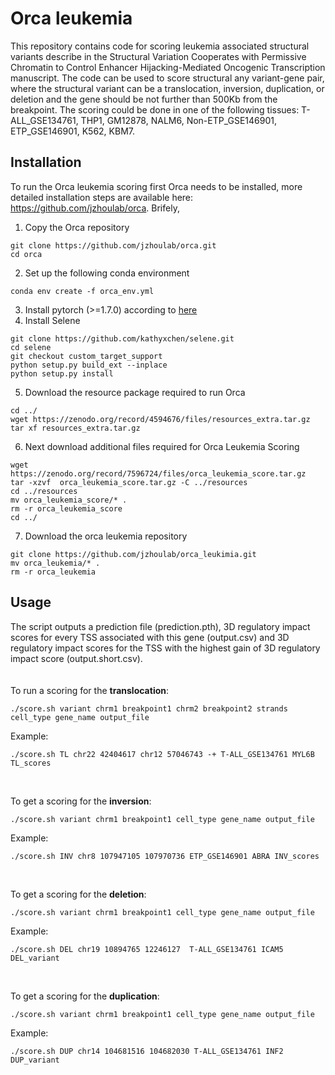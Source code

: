 # Orca leukemia
This repository contains code for scoring leukemia associated structural variants describe in the Structural Variation Cooperates with Permissive Chromatin to Control Enhancer Hijacking-Mediated Oncogenic Transcription manuscript. The code can be used to score structural any variant-gene pair, where the structural variant can be a translocation, inversion, duplication, or deletion and the gene should be not further than 500Kb from the breakpoint. The scoring could be done in one of the following tissues: T-ALL_GSE134761, THP1, GM12878, NALM6, Non-ETP_GSE146901, ETP_GSE146901, K562, KBM7.


## Installation
To run the Orca leukemia scoring first Orca needs to be installed, more detailed installation steps are available here: https://github.com/jzhoulab/orca. Brifely,
1. Copy the Orca repository
```
git clone https://github.com/jzhoulab/orca.git
cd orca 
```

2. Set up the following conda environment
```
conda env create -f orca_env.yml
```

3. Install pytorch (>=1.7.0) according to [here](https://pytorch.org/get-started/locally/)
4. Install Selene
```
git clone https://github.com/kathyxchen/selene.git
cd selene
git checkout custom_target_support
python setup.py build_ext --inplace
python setup.py install
```
5. Download the resource package required to run Orca
```
cd ../
wget https://zenodo.org/record/4594676/files/resources_extra.tar.gz
tar xf resources_extra.tar.gz
```
6. Next download additional files required for Orca Leukemia Scoring 
```
wget https://zenodo.org/record/7596724/files/orca_leukemia_score.tar.gz
tar -xzvf  orca_leukemia_score.tar.gz -C ../resources
cd ../resources
mv orca_leukemia_score/* .
rm -r orca_leukemia_score
cd ../
 ```
 7. Download the orca leukemia repository
 ```
git clone https://github.com/jzhoulab/orca_leukimia.git
mv orca_leukemia/* .
rm -r orca_leukemia
```

## Usage
The script outputs a prediction file (prediction.pth), 3D regulatory impact scores for every TSS associated with this gene (output.csv) and 3D regulatory impact scores for the TSS with the highest gain of 3D regulatory impact score (output.short.csv).
<br/>
<br/>
<br/>
To run a scoring for the **translocation**:
```
./score.sh variant chrm1 breakpoint1 chrm2 breakpoint2 strands cell_type gene_name output_file
```
Example:
```
./score.sh TL chr22 42404617 chr12 57046743 -+ T-ALL_GSE134761 MYL6B TL_scores
```
<br/>

To get a scoring for the **inversion**:
```
./score.sh variant chrm1 breakpoint1 cell_type gene_name output_file
```
Example:
```
./score.sh INV chr8 107947105 107970736 ETP_GSE146901 ABRA INV_scores
```
<br/>

To get a scoring for the **deletion**:
```
./score.sh variant chrm1 breakpoint1 cell_type gene_name output_file
```
Example:
```
./score.sh DEL chr19 10894765 12246127  T-ALL_GSE134761 ICAM5 DEL_variant
```
<br/>

To get a scoring for the **duplication**:
```
./score.sh variant chrm1 breakpoint1 cell_type gene_name output_file
```
Example:
```
./score.sh DUP chr14 104681516 104682030 T-ALL_GSE134761 INF2 DUP_variant
```




